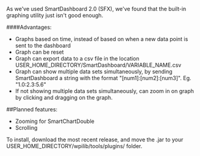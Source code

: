 As we've used SmartDashboard 2.0 (SFX), we've found that the built-in graphing utility just isn't good enough.

####Advantages:
- Graphs based on time, instead of based on when a new data point is sent to the dashboard
- Graph can be reset
- Graph can export data to a csv file in the location USER\_HOME\_DIRECTORY/SmartDashboard/VARIABLE\_NAME.csv
- Graph can show multiple data sets simultaneously, by sending SmartDashboard a string with the format "[num1]:[num2]:[num3]". Eg. "1.0:2.3:5.6"
- If not showing multiple data sets simultaneously, can zoom in on graph by clicking and dragging on the graph.

##Planned features:
- Zooming for SmartChartDouble
- Scrolling

To install, download the most recent release, and move the .jar to your USER\_HOME\_DIRECTORY/wpilib/tools/plugins/ folder.
